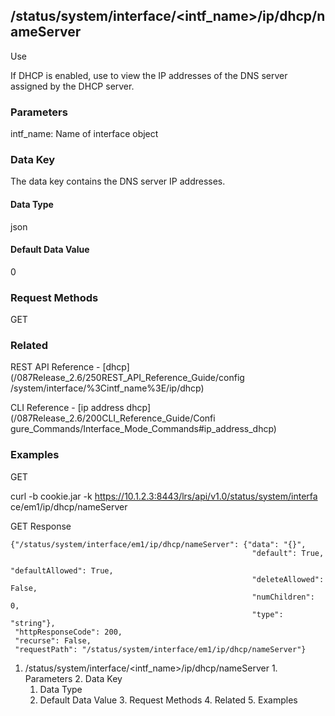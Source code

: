## /status/system/interface/<intf_name>/ip/dhcp/nameServer

Use

If DHCP is enabled, use to view the IP addresses of the DNS server assigned by
the DHCP server.

### Parameters

intf_name: Name of interface object

### Data Key

The data key contains the DNS server IP addresses.

#### Data Type

json

#### Default Data Value

0

### Request Methods

GET

### Related

REST API Reference - [dhcp](/087Release_2.6/250REST_API_Reference_Guide/config
/system/interface/%3Cintf_name%3E/ip/dhcp)

CLI Reference - [ip address dhcp](/087Release_2.6/200CLI_Reference_Guide/Confi
gure_Commands/Interface_Mode_Commands#ip_address_dhcp)

### Examples

GET

curl -b cookie.jar -k https://10.1.2.3:8443/lrs/api/v1.0/status/system/interfa
ce/em1/ip/dhcp/nameServer

GET Response

    
    
    {"/status/system/interface/em1/ip/dhcp/nameServer": {"data": "{}",
                                                          "default": True,
                                                          "defaultAllowed": True,
                                                          "deleteAllowed": False,
                                                          "numChildren": 0,
                                                          "type": "string"},
     "httpResponseCode": 200,
     "recurse": False,
     "requestPath": "/status/system/interface/em1/ip/dhcp/nameServer"}
    

  1. /status/system/interface/<intf_name>/ip/dhcp/nameServer
    1. Parameters
    2. Data Key
      1. Data Type
      2. Default Data Value
    3. Request Methods
    4. Related
    5. Examples


